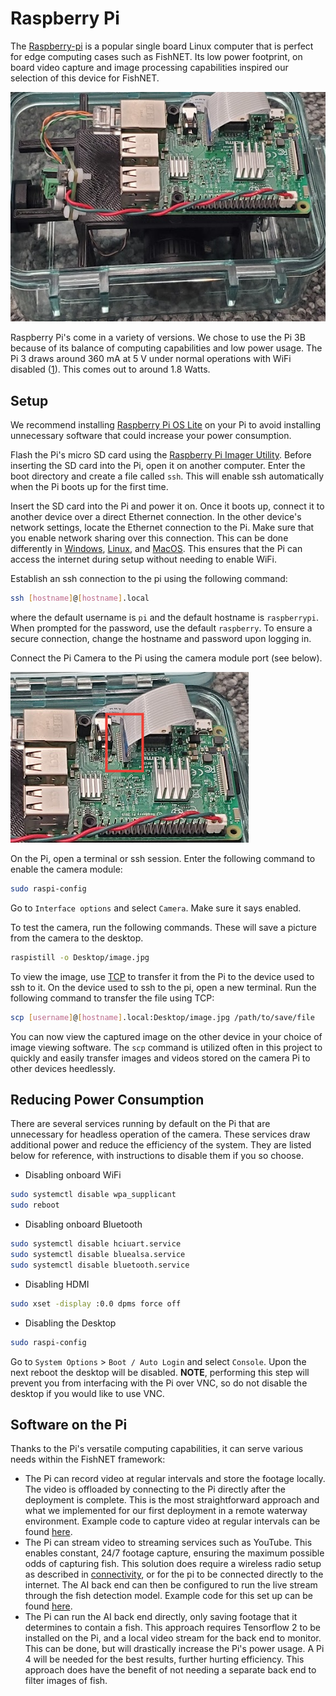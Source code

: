 # Raspberry Pi
The [Raspberry-pi](https://www.raspberrypi.org/) is a popular single board Linux computer that is perfect for edge computing cases such as FishNET.  Its low power footprint, on board video capture and image processing capabilities inspired our selection of this device for FishNET.

![](./Media/raspi.jpg)

Raspberry Pi's come in a variety of versions.  We chose to use the Pi 3B because of its balance of computing capabilities and low power usage.  The Pi 3 draws around 360 mA at 5 V under normal operations with WiFi disabled ([1](https://www.raspberrypi-spy.co.uk/2018/11/raspberry-pi-power-consumption-data/)).  This comes out to around 1.8 Watts.

## Setup
We recommend installing [Raspberry Pi OS Lite](https://www.raspberrypi.com/software/operating-systems/) on your Pi to avoid installing unnecessary software that could increase your power consumption.

Flash the Pi's micro SD card using the [Raspberry Pi Imager Utility](https://www.raspberrypi.com/news/raspberry-pi-imager-imaging-utility/).  Before inserting the SD card into the Pi, open it on another computer.  Enter the boot directory and create a file called `ssh`.  This will enable ssh automatically when the Pi boots up for the first time.

Insert the SD card into the Pi and power it on.  Once it boots up, connect it to another device over a direct Ethernet connection.  In the other device's network settings, locate the Ethernet connection to the Pi.  Make sure that you enable network sharing over this connection.  This can be done differently in [Windows](https://www.tomshardware.com/how-to/share-internet-connection-windows-ethernet-wi-fi), [Linux](https://medium.com/@TarunChinmai/sharing-internet-connection-from-a-linux-machine-over-ethernet-a5cbbd775a4f), and [MacOS](https://www.macworld.com/article/352173/how-to-share-a-wi-fi-connection-on-one-mac-over-ethernet-to-another.html).  This ensures that the Pi can access the internet during setup without needing to enable WiFi.  

Establish an ssh connection to the pi using the following command:
```bash
ssh [hostname]@[hostname].local
```
where the default username is `pi` and the default hostname is `raspberrypi`.  When prompted for the password, use the default `raspberry`.  To ensure a secure connection, change the hostname and password upon logging in.

Connect the Pi Camera to the Pi using the camera module port (see below).

![](./Media/raspi-cam-port.jpg)

On the Pi, open a terminal or ssh session.  Enter the following command to enable the camera module:
```bash
sudo raspi-config
```
Go to `Interface options` and select `Camera`.  Make sure it says enabled.

To test the camera, run the following commands.  These will save a picture from the camera to the desktop.
```bash
raspistill -o Desktop/image.jpg
```
To view the image, use [TCP](https://linuxize.com/post/how-to-use-scp-command-to-securely-transfer-files/) to transfer it from the Pi to the device used to ssh to it.  On the device used to ssh to the pi, open a new terminal.  Run the following command to transfer the file using TCP:
```bash
scp [username]@[hostname].local:Desktop/image.jpg /path/to/save/file
```
You can now view the captured image on the other device in your choice of image viewing software.  The `scp` command is utilized often in this project to quickly and easily transfer images and videos stored on the camera Pi to other devices heedlessly.

## Reducing Power Consumption

There are several services running by default on the Pi that are unnecessary for headless operation of the camera.  These services draw additional power and reduce the efficiency of the system.  They are listed below for reference, with instructions to disable them if you so choose.

- Disabling onboard WiFi
```bash
sudo systemctl disable wpa_supplicant
sudo reboot
```
- Disabling onboard Bluetooth
```bash
sudo systemctl disable hciuart.service
sudo systemctl disable bluealsa.service
sudo systemctl disable bluetooth.service
```
- Disabling HDMI
```bash
sudo xset -display :0.0 dpms force off
```
- Disabling the Desktop
```bash
sudo raspi-config
```
Go to `System Options` > `Boot / Auto Login` and select `Console`.  Upon the next reboot the desktop will be disabled.  **NOTE**, performing this step will prevent you from interfacing with the Pi over VNC, so do not disable the desktop if you would like to use VNC.

## Software on the Pi
Thanks to the Pi's versatile computing capabilities, it can serve various needs within the FishNET framework:  
- The Pi can record video at regular intervals and store the footage locally.  The video is offloaded by connecting to the Pi directly after the deployment is complete.  This is the most straightforward approach and what we implemented for our first deployment in a remote waterway environment.  Example code to capture video at regular intervals can be found [here](recording.md).
- The Pi can stream video to streaming services such as YouTube.  This enables constant, 24/7 footage capture, ensuring the maximum possible odds of capturing fish.  This solution does require a wireless radio setup as described in [connectivity](./connectivity.md), or for the pi to be connected directly to the internet.  The AI back end can then be configured to run the live stream through the fish detection model.  Example code for this set up can be found [here](livestreaming.md).
- The Pi can run the AI back end directly, only saving footage that it determines to contain a fish.  This approach requires Tensorflow 2 to be installed on the Pi, and a local video stream for the back end to monitor.  This can be done, but will drastically increase the Pi's power usage.  A Pi 4 will be needed for the best results, further hurting efficiency.  This approach does have the benefit of not needing a separate back end to filter images of fish.

